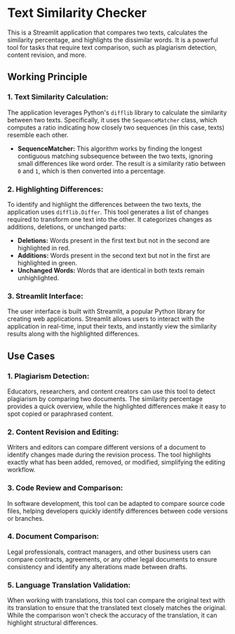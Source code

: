 # Text Similarity Checker

This is a Streamlit application that compares two texts, calculates the similarity percentage, and highlights the dissimilar words. It is a powerful tool for tasks that require text comparison, such as plagiarism detection, content revision, and more.

## Working Principle

### 1. **Text Similarity Calculation:**
The application leverages Python's `difflib` library to calculate the similarity between two texts. Specifically, it uses the `SequenceMatcher` class, which computes a ratio indicating how closely two sequences (in this case, texts) resemble each other.

- **SequenceMatcher:** This algorithm works by finding the longest contiguous matching subsequence between the two texts, ignoring small differences like word order. The result is a similarity ratio between `0` and `1`, which is then converted into a percentage.

### 2. **Highlighting Differences:**
To identify and highlight the differences between the two texts, the application uses `difflib.Differ`. This tool generates a list of changes required to transform one text into the other. It categorizes changes as additions, deletions, or unchanged parts:

- **Deletions:** Words present in the first text but not in the second are highlighted in red.
- **Additions:** Words present in the second text but not in the first are highlighted in green.
- **Unchanged Words:** Words that are identical in both texts remain unhighlighted.

### 3. **Streamlit Interface:**
The user interface is built with Streamlit, a popular Python library for creating web applications. Streamlit allows users to interact with the application in real-time, input their texts, and instantly view the similarity results along with the highlighted differences.

## Use Cases

### 1. **Plagiarism Detection:**
Educators, researchers, and content creators can use this tool to detect plagiarism by comparing two documents. The similarity percentage provides a quick overview, while the highlighted differences make it easy to spot copied or paraphrased content.

### 2. **Content Revision and Editing:**
Writers and editors can compare different versions of a document to identify changes made during the revision process. The tool highlights exactly what has been added, removed, or modified, simplifying the editing workflow.

### 3. **Code Review and Comparison:**
In software development, this tool can be adapted to compare source code files, helping developers quickly identify differences between code versions or branches.

### 4. **Document Comparison:**
Legal professionals, contract managers, and other business users can compare contracts, agreements, or any other legal documents to ensure consistency and identify any alterations made between drafts.

### 5. **Language Translation Validation:**
When working with translations, this tool can compare the original text with its translation to ensure that the translated text closely matches the original. While the comparison won't check the accuracy of the translation, it can highlight structural differences.

